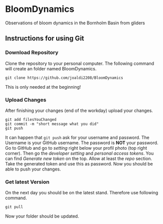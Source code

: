 # BloomDynamics
Observations of bloom dynamics in the Bornholm Basin from gliders

## Instructions for using Git

### Download Repository
Clone the repository to your personal computer. 
The following command will create an folder named BloomDynamics.
```
git clone https://github.com/joaldi2208/BloomDynamics
```
This is only needed at the beginning!

### Upload Changes
After finishing your changes (end of the workday) upload your changes.
```
git add filesYouChanged
git commit -m "short message what you did"
git push
```
It can happen that `git push` ask for your username and password. 
The Username is your GitHub username. The password is **NOT** your password. 
Go to GitHub and go to *setting* right below your profil photo (top right corner).
Then go the *developer setting* and *personal access tokens*. 
You can find *Generate new token* on the top. Allow at least the *repo* section.
Take the generated token and use this as password. Now you should be able to push your changes.

### Get latest Version
On the next day you should be on the latest stand. Therefore use following command.
```
git pull
```
Now your folder should be updated.

